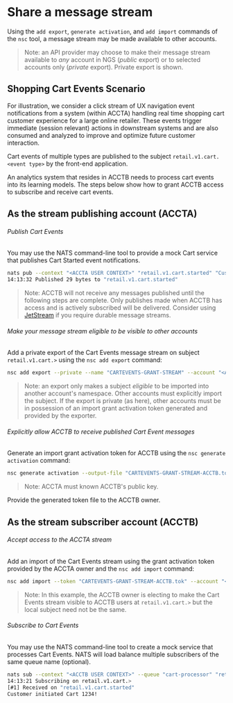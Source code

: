 # Share a message stream

Using the `add export`, `generate activation`, and `add import` commands of the `nsc` tool, a message stream may be made available to other accounts.

> Note: an API provider may choose to make their message stream available to _any_ account in NGS (_public_ export) or to
> selected accounts only (_private_ export). Private export is shown.

## Shopping Cart Events Scenario

For illustration, we consider a click stream of UX navigation event notifications from a system (within ACCTA) handling real time
shopping cart customer experience for a large online retailer. These events trigger immediate (session relevant) actions
in downstream systems and are also consumed and analyzed to improve and optimize future customer interaction. 

Cart events of multiple types are published to the subject `retail.v1.cart.<event type>` by the front-end application.

An analytics system that resides in ACCTB needs to process cart events into its learning models. The steps
below show how to grant ACCTB access to subscribe and receive cart events.

## As the stream publishing account (ACCTA)

###### Publish Cart Events
You may use the NATS command-line tool to provide a mock Cart service that publishes Cart Started event notifications.
```bash
nats pub --context "<ACCTA USER CONTEXT>" "retail.v1.cart.started" "Customer initiated Cart 1234!"
14:13:32 Published 29 bytes to "retail.v1.cart.started"
```

> Note: ACCTB will not receive any messages published until the following steps are complete. Only publishes made when
> ACCTB has access and is actively subscribed will be delivered. Consider using [JetStream](JetStreamAPIShare.md) if you require
> durable message streams.

###### Make your message stream eligible to be visible to other accounts
Add a private export of the Cart Events message stream on subject `retail.v1.cart.>` using the `nsc add export` command:

```bash
nsc add export --private --name "CARTEVENTS-GRANT-STREAM" --account "<ACCTA NAME>" --subject "retail.v1.cart.>"
```

> Note: an export only makes a subject _eligible_ to be imported into another account's namespace. Other accounts must
> explicitly import the subject. If the export is private (as here), other accounts must be in possession of an
> import grant activation token generated and provided by the exporter.

###### Explicitly allow ACCTB to receive published Cart Event messages 

Generate an import grant activation token for ACCTB using the `nsc generate activation` command:
```bash
nsc generate activation --output-file "CARTEVENTS-GRANT-STREAM-ACCTB.tok" --account "<ACCTA NAME>" --subject "retail.v1.cart.>" --target-account "<ACCTB PUBLICKEY>"
```
> Note: ACCTA must known ACCTB's public key.

Provide the generated token file to the ACCTB owner.

## As the stream subscriber account (ACCTB)

###### Accept access to the ACCTA stream
Add an import of the Cart Events stream using the grant activation token provided by the ACCTA owner and the `nsc add import` command:

```bash
nsc add import --token "CARTEVENTS-GRANT-STREAM-ACCTB.tok" --account "<ACCTB NAME>" --name "CARTEVENTS-GRANT-STREAM" --local-subject "retail.v1.cart.>"
```

> Note: In this example, the ACCTB owner is electing to make the Cart Events stream visible to ACCTB users at `retail.v1.cart.>` but the local subject need not be the same.

###### Subscribe to Cart Events

You may use the NATS command-line tool to create a mock service that processes Cart Events.  NATS will load balance multiple subscribers of the same queue name (optional).
```bash
nats sub --context "<ACCTB USER CONTEXT>" --queue "cart-processor" "retail.v1.cart.>"
14:13:21 Subscribing on retail.v1.cart.>
[#1] Received on "retail.v1.cart.started"
Customer initiated Cart 1234!
```